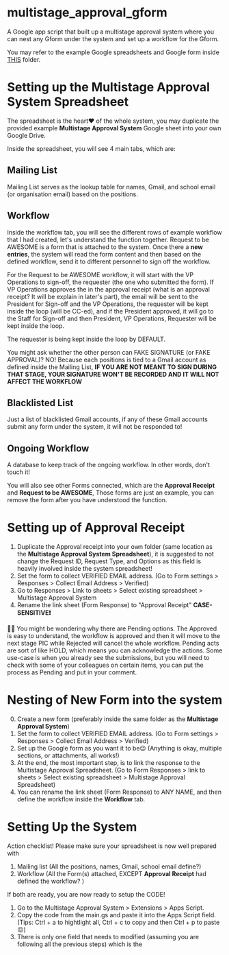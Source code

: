 # multistage_approval_gform
A Google app script that built up a multistage approval system where you can nest any Gform under the system and set up a workflow for the Gform. 

You may refer to the example Google spreadsheets and Google form inside [THIS](https://drive.google.com/drive/folders/1Obo61L_kHTIPymv0amOcTFkgqGQjkgMl?usp=sharing) folder.

# Setting up the Multistage Approval System Spreadsheet
The spreadsheet is the heart❤ of the whole system, you may duplicate the provided example **Multistage Approval System** Google sheet into your own Google Drive. 

Inside the spreadsheet, you will see 4 main tabs, which are:

## Mailing List
Mailing List serves as the lookup table for names, Gmail, and school email (or organisation email) based on the positions.

## Workflow
Inside the workflow tab, you will see the different rows of example workflow that I had created, let's understand the function together. 
Request to be AWESOME is a form that is attached to the system. Once there a **new entries**, the system will read the form content and then based on the defined workflow, send it to different personnel to sign off the workflow. 

For the Request to be AWESOME workflow, it will start with the VP Operations to sign-off, the requester (the one who submitted the form). If VP Operations approves the in the approval receipt (what is an approval receipt? It will be explain in later's part), the email will be sent to the President for Sign-off and the VP Operations, the requester will be kept inside the loop (will be CC-ed), and if the President approved, it will go to the Staff for Sign-off and then President, VP Operations, Requester will be kept inside the loop. 

The requester is being kept inside the loop by DEFAULT. 

You might ask whether the other person can FAKE SIGNATURE (or FAKE APPROVAL)? NO! Because each positions is tied to a Gmail account as defined inside the Mailing List, **IF YOU ARE NOT MEANT TO SIGN DURING THAT STAGE, YOUR SIGNATURE WON'T BE RECORDED AND IT WILL NOT AFFECT THE WORKFLOW**

## Blacklisted List
Just a list of blacklisted Gmail accounts, if any of these Gmail accounts submit any form under the system, it will not be responded to!

## Ongoing Workflow
A database to keep track of the ongoing workflow. In other words, don't touch it!

You will also see other Forms connected, which are the **Approval Receipt** and **Request to be AWESOME**, Those forms are just an example, you can remove the form after you have understood the function.

# Setting up of Approval Receipt
1. Duplicate the Approval receipt into your own folder (same location as the **Multistage Approval System Spreadsheet**), it is suggested to not change the Request ID, Request Type, and Options as this field is heavily involved inside the system spreadsheet!
2. Set the form to collect VERIFIED EMAIL address. (Go to Form settings > Responses > Collect Email Address > Verified)
3. Go to Responses > Link to sheets > Select existing spreadsheet > Multistage Approval System
4. Rename the link sheet (Form Response) to "Approval Receipt" **CASE-SENSITIVE❗️**

👍🏻 You might be wondering why there are Pending options. The Approved is easy to understand, the workflow is approved and then it will move to the next stage PIC while Rejected will cancel the whole workflow. Pending acts are sort of like HOLD, which means you can acknowledge the actions. Some use-case is when you already see the submissions, but you will need to check with some of your colleagues on certain items, you can put the process as Pending and put in your comment.

# Nesting of New Form into the system
0. Create a new form (preferably inside the same folder as the **Multistage Approval System**)
1. Set the form to collect VERIFIED EMAIL address. (Go to Form settings > Responses > Collect Email Address > Verified)
2. Set up the Google form as you want it to be😉 (Anything is okay, multiple sections, or attachments, all works!)
3. At the end, the most important step, is to link the response to the Multistage Approval Spreadsheet. (Go to Form Responses > link to sheets > Select existing spreadsheet > Multistage Approval Spreadsheet)
4. You can rename the link sheet (Form Response) to ANY NAME, and then define the workflow inside the **Workflow** tab.

# Setting Up the System
Action checklist! Please make sure your spreadsheet is now well prepared with
1. Mailing list (All the positions, names, Gmail, school email define?)
2. Workflow (All the Form(s) attached, EXCEPT **Approval Receipt** had defined the workflow? )

If both are ready, you are now ready to setup the CODE!
1. Go to the Multistage Approval System > Extensions > Apps Script.
2. Copy the code from the main.gs and paste it into the Apps Script field. (Tips: Ctrl + a to hightlight all, Ctrl + c to copy and then Ctrl + p to paste 😉)
3. There is only one field that needs to modified (assuming you are following all the previous steps) which is the
